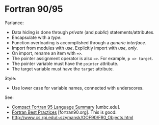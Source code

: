 # Fortran 90/95

Parlance:

* Data hiding is done through *private* (and *public*) statements/attributes.
* Encapsulate with a *type*.
* Function overloading is accomplished through a *generic interface*.
* Import from modules with *use*. Explicitly import with *use*, *only*.
 * On import, rename an item with `=>`.
* The pointer assignment operator is also `=>`. For example, `p => target`.
 * The pointer variable must have the `pointer` attribute.
 * The target variable must have the `target` attribute.

Style:

* Use lower case for variable names, connected with underscores.

See:

* [Compact Fortran 95 Language Summary](https://www.csee.umbc.edu/~squire/fortranclass/summary.shtml) [umbc.edu].
* [Fortran Best Practices](http://www.fortran90.org/src/best-practices.html) [fortran90.org]. This is good.
* http://www.cs.rpi.edu/~szymansk/OOF90/F90_Objects.html
